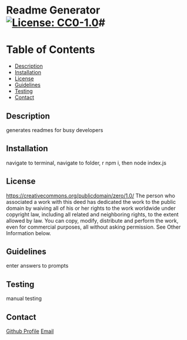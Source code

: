 # Readme Generator [![License: CC0-1.0](https://licensebuttons.net/l/zero/1.0/80x15.png)](http://creativecommons.org/publicdomain/zero/1.0/)#
 # Table of Contents
 * [Description](#description)
 * [Installation](#installation)
 * [License](#license)
 * [Guidelines](#guidelines)
 * [Testing](#testing)
 * [Contact](#contact)

## Description
  
  generates readmes for busy developers
  
## Installation
  
  navigate to terminal, navigate to folder,  r npm i, then node index.js
  
## License
  
  https://creativecommons.org/publicdomain/zero/1.0/
  The person who associated a work with this deed has dedicated the work to the public domain by waiving all of his or her rights to the work worldwide under copyright law, including all related and neighboring rights, to the extent allowed by law. You can copy, modify, distribute and perform the work, even for commercial purposes, all without asking permission. See Other Information below.

## Guidelines
  
  enter answers to prompts
  
## Testing
  
  manual testing

## Contact

  [Github Profile](https://github.com/TJWphd)
  [Email](mailto:tjwhitephd@gmail.com)
